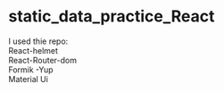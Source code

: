 # static_data_practice_React
I used thie repo: 
<br/>
  React-helmet
<br/>
  React-Router-dom
<br/>
  Formik -Yup
<br/>
  Material Ui 
